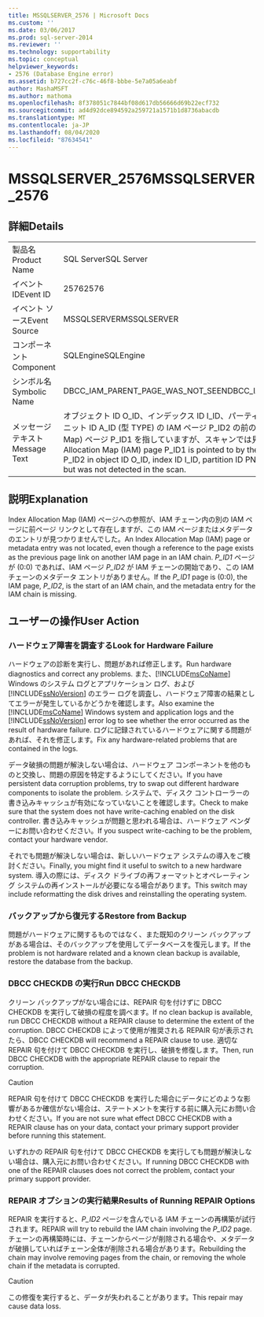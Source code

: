 ```yaml
---
title: MSSQLSERVER_2576 | Microsoft Docs
ms.custom: ''
ms.date: 03/06/2017
ms.prod: sql-server-2014
ms.reviewer: ''
ms.technology: supportability
ms.topic: conceptual
helpviewer_keywords:
- 2576 (Database Engine error)
ms.assetid: b727cc2f-c76c-46f8-bbbe-5e7a05a6eabf
author: MashaMSFT
ms.author: mathoma
ms.openlocfilehash: 8f378051c7844bf08d617db56666d69b22ecf732
ms.sourcegitcommit: ad4d92dce894592a259721a1571b1d8736abacdb
ms.translationtype: MT
ms.contentlocale: ja-JP
ms.lasthandoff: 08/04/2020
ms.locfileid: "87634541"
---
```

# <a name="mssqlserver_2576"></a><span data-ttu-id="ac4b6-102">MSSQLSERVER_2576</span><span class="sxs-lookup"><span data-stu-id="ac4b6-102">MSSQLSERVER_2576</span></span>
    
## <a name="details"></a><span data-ttu-id="ac4b6-103">詳細</span><span class="sxs-lookup"><span data-stu-id="ac4b6-103">Details</span></span>  
  
|||  
|-|-|  
|<span data-ttu-id="ac4b6-104">製品名</span><span class="sxs-lookup"><span data-stu-id="ac4b6-104">Product Name</span></span>|<span data-ttu-id="ac4b6-105">SQL Server</span><span class="sxs-lookup"><span data-stu-id="ac4b6-105">SQL Server</span></span>|  
|<span data-ttu-id="ac4b6-106">イベント ID</span><span class="sxs-lookup"><span data-stu-id="ac4b6-106">Event ID</span></span>|<span data-ttu-id="ac4b6-107">2576</span><span class="sxs-lookup"><span data-stu-id="ac4b6-107">2576</span></span>|  
|<span data-ttu-id="ac4b6-108">イベント ソース</span><span class="sxs-lookup"><span data-stu-id="ac4b6-108">Event Source</span></span>|<span data-ttu-id="ac4b6-109">MSSQLSERVER</span><span class="sxs-lookup"><span data-stu-id="ac4b6-109">MSSQLSERVER</span></span>|  
|<span data-ttu-id="ac4b6-110">コンポーネント</span><span class="sxs-lookup"><span data-stu-id="ac4b6-110">Component</span></span>|<span data-ttu-id="ac4b6-111">SQLEngine</span><span class="sxs-lookup"><span data-stu-id="ac4b6-111">SQLEngine</span></span>|  
|<span data-ttu-id="ac4b6-112">シンボル名</span><span class="sxs-lookup"><span data-stu-id="ac4b6-112">Symbolic Name</span></span>|<span data-ttu-id="ac4b6-113">DBCC_IAM_PARENT_PAGE_WAS_NOT_SEEN</span><span class="sxs-lookup"><span data-stu-id="ac4b6-113">DBCC_IAM_PARENT_PAGE_WAS_NOT_SEEN</span></span>|  
|<span data-ttu-id="ac4b6-114">メッセージ テキスト</span><span class="sxs-lookup"><span data-stu-id="ac4b6-114">Message Text</span></span>|<span data-ttu-id="ac4b6-115">オブジェクト ID O_ID、インデックス ID I_ID、パーティション ID PN_ID、アロケーション ユニット ID A_ID (型 TYPE) の IAM ページ P_ID2 の前のポインターは、IAM (Index Allocation Map) ページ P_ID1 を指していますが、スキャンでは見つかりませんでした。</span><span class="sxs-lookup"><span data-stu-id="ac4b6-115">The Index Allocation Map (IAM) page P_ID1 is pointed to by the previous pointer of IAM page P_ID2 in object ID O_ID, index ID I_ID, partition ID PN_ID, alloc unit ID A_ID (type TYPE) but was not detected in the scan.</span></span>|  
  
## <a name="explanation"></a><span data-ttu-id="ac4b6-116">説明</span><span class="sxs-lookup"><span data-stu-id="ac4b6-116">Explanation</span></span>  
 <span data-ttu-id="ac4b6-117">Index Allocation Map (IAM) ページへの参照が、IAM チェーン内の別の IAM ページに前ページ リンクとして存在しますが、この IAM ページまたはメタデータのエントリが見つかりませんでした。</span><span class="sxs-lookup"><span data-stu-id="ac4b6-117">An Index Allocation Map (IAM) page or metadata entry was not located, even though a reference to the page exists as the previous page link on another IAM page in an IAM chain.</span></span> <span data-ttu-id="ac4b6-118">*P_ID1* ページが (0:0) であれば、IAM ページ *P_ID2* が IAM チェーンの開始であり、この IAM チェーンのメタデータ エントリがありません。</span><span class="sxs-lookup"><span data-stu-id="ac4b6-118">If the *P_ID1* page is (0:0), the IAM page, *P_ID2*, is the start of an IAM chain, and the metadata entry for the IAM chain is missing.</span></span>  
  
## <a name="user-action"></a><span data-ttu-id="ac4b6-119">ユーザーの操作</span><span class="sxs-lookup"><span data-stu-id="ac4b6-119">User Action</span></span>  
  
### <a name="look-for-hardware-failure"></a><span data-ttu-id="ac4b6-120">ハードウェア障害を調査する</span><span class="sxs-lookup"><span data-stu-id="ac4b6-120">Look for Hardware Failure</span></span>  
 <span data-ttu-id="ac4b6-121">ハードウェアの診断を実行し、問題があれば修正します。</span><span class="sxs-lookup"><span data-stu-id="ac4b6-121">Run hardware diagnostics and correct any problems.</span></span> <span data-ttu-id="ac4b6-122">また、[!INCLUDE[msCoName](../../includes/msconame-md.md)] Windows のシステム ログとアプリケーション ログ、および [!INCLUDE[ssNoVersion](../../includes/ssnoversion-md.md)] のエラー ログを調査し、ハードウェア障害の結果としてエラーが発生しているかどうかを確認します。</span><span class="sxs-lookup"><span data-stu-id="ac4b6-122">Also examine the [!INCLUDE[msCoName](../../includes/msconame-md.md)] Windows system and application logs and the [!INCLUDE[ssNoVersion](../../includes/ssnoversion-md.md)] error log to see whether the error occurred as the result of hardware failure.</span></span> <span data-ttu-id="ac4b6-123">ログに記録されているハードウェアに関する問題があれば、それを修正します。</span><span class="sxs-lookup"><span data-stu-id="ac4b6-123">Fix any hardware-related problems that are contained in the logs.</span></span>  
  
 <span data-ttu-id="ac4b6-124">データ破損の問題が解決しない場合は、ハードウェア コンポーネントを他のものと交換し、問題の原因を特定するようにしてください。</span><span class="sxs-lookup"><span data-stu-id="ac4b6-124">If you have persistent data corruption problems, try to swap out different hardware components to isolate the problem.</span></span> <span data-ttu-id="ac4b6-125">システムで、ディスク コントローラーの書き込みキャッシュが有効になっていないことを確認します。</span><span class="sxs-lookup"><span data-stu-id="ac4b6-125">Check to make sure that the system does not have write-caching enabled on the disk controller.</span></span> <span data-ttu-id="ac4b6-126">書き込みキャッシュが問題と思われる場合は、ハードウェア ベンダーにお問い合わせください。</span><span class="sxs-lookup"><span data-stu-id="ac4b6-126">If you suspect write-caching to be the problem, contact your hardware vendor.</span></span>  
  
 <span data-ttu-id="ac4b6-127">それでも問題が解決しない場合は、新しいハードウェア システムの導入をご検討ください。</span><span class="sxs-lookup"><span data-stu-id="ac4b6-127">Finally, you might find it useful to switch to a new hardware system.</span></span> <span data-ttu-id="ac4b6-128">導入の際には、ディスク ドライブの再フォーマットとオペレーティング システムの再インストールが必要になる場合があります。</span><span class="sxs-lookup"><span data-stu-id="ac4b6-128">This switch may include reformatting the disk drives and reinstalling the operating system.</span></span>  
  
### <a name="restore-from-backup"></a><span data-ttu-id="ac4b6-129">バックアップから復元する</span><span class="sxs-lookup"><span data-stu-id="ac4b6-129">Restore from Backup</span></span>  
 <span data-ttu-id="ac4b6-130">問題がハードウェアに関するものではなく、また既知のクリーン バックアップがある場合は、そのバックアップを使用してデータベースを復元します。</span><span class="sxs-lookup"><span data-stu-id="ac4b6-130">If the problem is not hardware related and a known clean backup is available, restore the database from the backup.</span></span>  
  
### <a name="run-dbcc-checkdb"></a><span data-ttu-id="ac4b6-131">DBCC CHECKDB の実行</span><span class="sxs-lookup"><span data-stu-id="ac4b6-131">Run DBCC CHECKDB</span></span>  
 <span data-ttu-id="ac4b6-132">クリーン バックアップがない場合には、REPAIR 句を付けずに DBCC CHECKDB を実行して破損の程度を調べます。</span><span class="sxs-lookup"><span data-stu-id="ac4b6-132">If no clean backup is available, run DBCC CHECKDB without a REPAIR clause to determine the extent of the corruption.</span></span> <span data-ttu-id="ac4b6-133">DBCC CHECKDB によって使用が推奨される REPAIR 句が表示されたら、</span><span class="sxs-lookup"><span data-stu-id="ac4b6-133">DBCC CHECKDB will recommend a REPAIR clause to use.</span></span> <span data-ttu-id="ac4b6-134">適切な REPAIR 句を付けて DBCC CHECKDB を実行し、破損を修復します。</span><span class="sxs-lookup"><span data-stu-id="ac4b6-134">Then, run DBCC CHECKDB with the appropriate REPAIR clause to repair the corruption.</span></span>  
  
> [!CAUTION]  
>  <span data-ttu-id="ac4b6-135">REPAIR 句を付けて DBCC CHECKDB を実行した場合にデータにどのような影響があるか確信がない場合は、ステートメントを実行する前に購入元にお問い合わせください。</span><span class="sxs-lookup"><span data-stu-id="ac4b6-135">If you are not sure what effect DBCC CHECKDB with a REPAIR clause has on your data, contact your primary support provider before running this statement.</span></span>  
  
 <span data-ttu-id="ac4b6-136">いずれかの REPAIR 句を付けて DBCC CHECKDB を実行しても問題が解決しない場合は、購入元にお問い合わせください。</span><span class="sxs-lookup"><span data-stu-id="ac4b6-136">If running DBCC CHECKDB with one of the REPAIR clauses does not correct the problem, contact your primary support provider.</span></span>  
  
### <a name="results-of-running-repair-options"></a><span data-ttu-id="ac4b6-137">REPAIR オプションの実行結果</span><span class="sxs-lookup"><span data-stu-id="ac4b6-137">Results of Running REPAIR Options</span></span>  
 <span data-ttu-id="ac4b6-138">REPAIR を実行すると、*P_ID2* ページを含んでいる IAM チェーンの再構築が試行されます。</span><span class="sxs-lookup"><span data-stu-id="ac4b6-138">REPAIR will try to rebuild the IAM chain involving the *P_ID2* page.</span></span> <span data-ttu-id="ac4b6-139">チェーンの再構築時には、チェーンからページが削除される場合や、メタデータが破損していればチェーン全体が削除される場合があります。</span><span class="sxs-lookup"><span data-stu-id="ac4b6-139">Rebuilding the chain may involve removing pages from the chain, or removing the whole chain if the metadata is corrupted.</span></span>  
  
> [!CAUTION]  
>  <span data-ttu-id="ac4b6-140">この修復を実行すると、データが失われることがあります。</span><span class="sxs-lookup"><span data-stu-id="ac4b6-140">This repair may cause data loss.</span></span>  
  
  

